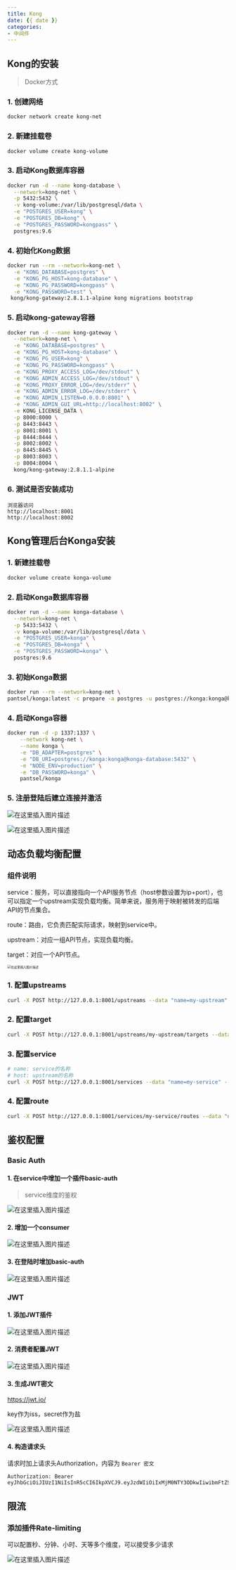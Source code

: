 ```yaml
---
title: Kong
date: {{ date }}
categories:
- 中间件
---
```


## Kong的安装

> Docker方式

### 1. 创建网络

```sh
docker network create kong-net
```

### 2. 新建挂载卷

```sh
docker volume create kong-volume
```

### 3. 启动Kong数据库容器

```sh
docker run -d --name kong-database \
  --network=kong-net \
  -p 5432:5432 \
  -v kong-volume:/var/lib/postgresql/data \
  -e "POSTGRES_USER=kong" \
  -e "POSTGRES_DB=kong" \
  -e "POSTGRES_PASSWORD=kongpass" \
  postgres:9.6
```

### 4. 初始化Kong数据

```sh
docker run --rm --network=kong-net \
  -e "KONG_DATABASE=postgres" \
  -e "KONG_PG_HOST=kong-database" \
  -e "KONG_PG_PASSWORD=kongpass" \
  -e "KONG_PASSWORD=test" \
 kong/kong-gateway:2.8.1.1-alpine kong migrations bootstrap
```

### 5. 启动kong-gateway容器

```sh
docker run -d --name kong-gateway \
  --network=kong-net \
  -e "KONG_DATABASE=postgres" \
  -e "KONG_PG_HOST=kong-database" \
  -e "KONG_PG_USER=kong" \
  -e "KONG_PG_PASSWORD=kongpass" \
  -e "KONG_PROXY_ACCESS_LOG=/dev/stdout" \
  -e "KONG_ADMIN_ACCESS_LOG=/dev/stdout" \
  -e "KONG_PROXY_ERROR_LOG=/dev/stderr" \
  -e "KONG_ADMIN_ERROR_LOG=/dev/stderr" \
  -e "KONG_ADMIN_LISTEN=0.0.0.0:8001" \
  -e "KONG_ADMIN_GUI_URL=http://localhost:8002" \
  -e KONG_LICENSE_DATA \
  -p 8000:8000 \
  -p 8443:8443 \
  -p 8001:8001 \
  -p 8444:8444 \
  -p 8002:8002 \
  -p 8445:8445 \
  -p 8003:8003 \
  -p 8004:8004 \
  kong/kong-gateway:2.8.1.1-alpine
```

### 6. 测试是否安装成功

```
浏览器访问
http://localhost:8001
http://localhost:8002
```

## Kong管理后台Konga安装

### 1. 新建挂载卷

```sh
docker volume create konga-volume
```

### 2. 启动Konga数据库容器

```sh
docker run -d --name konga-database \
  --network=kong-net \
  -p 5433:5432 \
  -v konga-volume:/var/lib/postgresql/data \
  -e "POSTGRES_USER=konga" \
  -e "POSTGRES_DB=konga" \
  -e "POSTGRES_PASSWORD=konga" \
  postgres:9.6
```

### 3. 初始Konga数据

```sh
docker run --rm --network=kong-net \
pantsel/konga:latest -c prepare -a postgres -u postgres://konga:konga@konga-database:5432/konga
```

### 4. 启动Konga容器

```sh
docker run -d -p 1337:1337 \
	--network kong-net \
	--name konga \
	-e "DB_ADAPTER=postgres" \
	-e "DB_URI=postgres://konga:konga@konga-database:5432" \
	-e "NODE_ENV=production" \
	-e "DB_PASSWORD=konga" \
	pantsel/konga
```

### 5. 注册登陆后建立连接并激活

![在这里插入图片描述](https://img-blog.csdnimg.cn/3a92f6cf363d4a809c0376c98a4217bf.png)

![在这里插入图片描述](https://img-blog.csdnimg.cn/facdd2627c274f7d909135dfd6e29667.png)

## 动态负载均衡配置

### 组件说明

service：服务，可以直接指向一个API服务节点（host参数设置为ip+port），也可以指定一个upstream实现负载均衡。简单来说，服务用于映射被转发的后端API的节点集合。

route：路由，它负责匹配实际请求，映射到service中。

upstream：对应一组API节点，实现负载均衡。

target：对应一个API节点。

<img src="https://img-blog.csdnimg.cn/f4c6e213e4bb4beeb1ef2e0a0ead5a62.png" alt="在这里插入图片描述" style="zoom:50%;" />

### 1. 配置upstreams

```sh
curl -X POST http://127.0.0.1:8001/upstreams --data "name=my-upstream"
```

### 2. 配置target

```sh
curl -X POST http://127.0.0.1:8001/upstreams/my-upstream/targets --data "target=192.168.0.108:14251" --data "weight=100"
```

### 3. 配置service

```sh
# name: service的名称
# host: upstream的名称
curl -X POST http://127.0.0.1:8001/services --data "name=my-service" --data "host=my-upstream"
```

### 4. 配置route

```sh
curl -X POST http://127.0.0.1:8001/services/my-service/routes --data "name=my-route" --data "paths[]=/pms"
```

## 鉴权配置

### Basic Auth

#### 1. 在service中增加一个插件basic-auth

> service维度的鉴权

![在这里插入图片描述](https://img-blog.csdnimg.cn/f40ace592054492faa81bc9b22a7d4c7.png)

#### 2. 增加一个consumer

![在这里插入图片描述](https://img-blog.csdnimg.cn/4e8be530d4b240968d8984fa17576705.png)

#### 3. 在登陆时增加basic-auth

![在这里插入图片描述](https://img-blog.csdnimg.cn/0afdec090b744d008b55799ac5cf27f6.png)

### JWT

#### 1. 添加JWT插件

![在这里插入图片描述](https://img-blog.csdnimg.cn/49542558f67c4ec38ac991bc5b6fd7bb.png)

#### 2. 消费者配置JWT

![在这里插入图片描述](https://img-blog.csdnimg.cn/437efb2e227a43cd947521e55d7ea7bb.png)

#### 3. 生成JWT密文

https://jwt.io/

key作为iss，secret作为盐

![在这里插入图片描述](https://img-blog.csdnimg.cn/fe688259069f4a95adc9532b7dafbaa3.png)

#### 4. 构造请求头

请求时加上请求头Authorization，内容为 `Bearer 密文`

```
Authorization: Bearer eyJhbGciOiJIUzI1NiIsInR5cCI6IkpXVCJ9.eyJzdWIiOiIxMjM0NTY3ODkwIiwibmFtZSI6IkpvaG4gRG9lIiwiaWF0IjoxNTE2MjM5MDIyLCJpc3MiOiJjb3JTUTRteGM3QWlIUUVGaERPOEtzb043NXlXZnA3NSJ9._p2YA2v1oieEGWWcfHHJSqBhl5nAppfZHkBAGNDFZQA
```

## 限流

### 添加插件Rate-limiting

可以配置秒、分钟、小时、天等多个维度，可以接受多少请求

![在这里插入图片描述](https://img-blog.csdnimg.cn/be52d6b72f1d496baf03b143393a2776.png)
